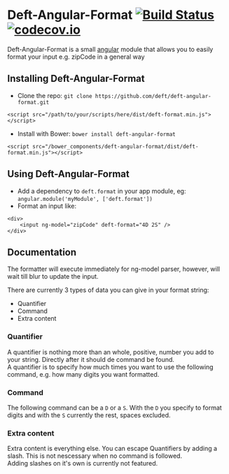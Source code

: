 # Deft-Angular-Format [![Build Status](https://travis-ci.org/deft/deft-angular-format.svg)](https://travis-ci.org/deft/deft-angular-format)[![codecov.io](https://codecov.io/github/deft/deft-angular-format/coverage.svg?branch=master)](https://codecov.io/github/deft/deft-angular-format?branch=master)

Deft-Angular-Format is a small [angular](http://angularjs.org) module that allows you to easily format your input e.g. zipCode in a general way

## Installing Deft-Angular-Format

- Clone the repo: `git clone https://github.com/deft/deft-angular-format.git`
```
<script src="/path/to/your/scripts/here/dist/deft-format.min.js"></script>
```

- Install with Bower: `bower install deft-angular-format`
```
<script src="/bower_components/deft-angular-format/dist/deft-format.min.js"></script>
```

## Using Deft-Angular-Format

- Add a dependency to `deft.format` in your app module, eg: `angular.module('myModule', ['deft.format'])`
- Format an input like:
```
<div>
	<input ng-model="zipCode" deft-format="4D 2S" />
</div>
```

## Documentation

The formatter will execute immediately for ng-model parser, however, will wait till blur to update the input.

There are currently 3 types of data you can give in your format string:

* Quantifier
* Command
* Extra content

### Quantifier

A quantifier is nothing more than an whole, positive, number you add to your string. Directly after it should de command be found.<br />
A quantifier is to specify how much times you want to use the following command, e.g. how many digits you want formatted.

### Command

The following command can be a `D` or a `S`. With the `D` you specify to format digits and with the `S` currently the rest, spaces excluded.  

### Extra content

Extra content is everything else. You can escape Quantifiers by adding a slash. This is not nescessary when no command is followed.<br />
Adding slashes on it's own is currently not featured.
